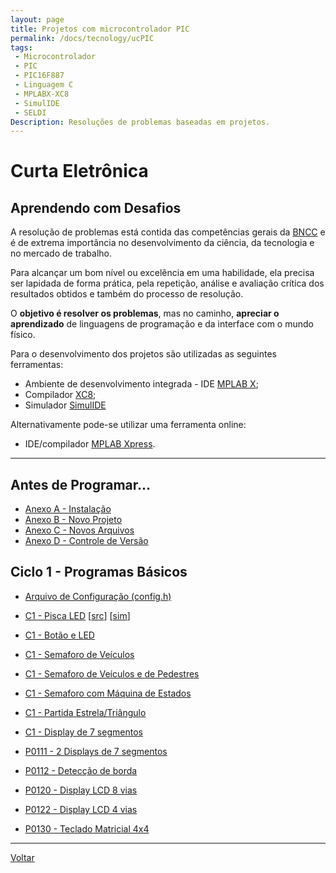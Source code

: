 ```yaml
---
layout: page
title: Projetos com microcontrolador PIC
permalink: /docs/tecnology/ucPIC
tags:
 - Microcontrolador
 - PIC
 - PIC16F887
 - Linguagem C
 - MPLABX-XC8
 - SimulIDE
 - SELDI
Description: Resoluções de problemas baseadas em projetos.
---
```


# Curta Eletrônica
## Aprendendo com Desafios

A resolução de problemas está contida das competências gerais da [BNCC]({{site.baseurl}}/docs/#2-pensamento-científico-criativo-e-crítico) e é de extrema importância no desenvolvimento da ciência, da tecnologia e no mercado de trabalho.

Para alcançar um bom nível ou excelência em uma habilidade, ela precisa ser lapidada de forma prática, pela repetição, análise e avaliação crítica dos resultados obtidos e também do processo de resolução.

O **objetivo é resolver os problemas**, mas no caminho, **apreciar o aprendizado** de linguagens de programação e da interface com o mundo físico.

Para o desenvolvimento dos projetos são utilizadas as seguintes ferramentas:

* Ambiente de desenvolvimento integrada - IDE [MPLAB X](https://www.microchip.com/mplab/mplab-x-ide);
* Compilador [XC8](https://www.microchip.com/mplab/compilers);
* Simulador [SimulIDE](https://www.simulide.com/p/downloads.html)

Alternativamente pode-se utilizar uma ferramenta online: 
* IDE/compilador [MPLAB Xpress](https://www.microchip.com/mplab/mplab-xpress).

<hr/>

## Antes de Programar...
* [Anexo A - Instalação]({{site.baseurl}}/2021/capA-instalacao)
* [Anexo B - Novo Projeto]({{site.baseurl}}/2021/capB-novoProjeto)
* [Anexo C - Novos Arquivos]({{site.baseurl}}/2021/capC-novosArquivos)
* [Anexo D - Controle de Versão]({{site.baseurl}}/2021/capD-versionamento)


## Ciclo 1 - Programas Básicos
* [Arquivo de Configuração (config.h)]({{site.baseurl}}/2021/config)
* [C1 - Pisca LED]({{site.baseurl}}/2021/c1-piscaLED) [[src](https://github.com/JoseWRPereira/ucPICsimulIDE/tree/master/c1_piscaLED.X)] [[sim](https://github.com/JoseWRPereira/ucPICsimulIDE/tree/master/sim_LED)]
* [C1 - Botão e LED]({{site.baseurl}}/2021/c1-botaoLED)
* [C1 - Semaforo de Veículos]({{site.baseurl}}/2021/c1-semaforo_veiculos)
* [C1 - Semaforo de Veículos e de Pedestres]({{site.baseurl}}/2021/c1-semaforo_veiculos_pedestres)
* [C1 - Semaforo com Máquina de Estados]({{site.baseurl}}/2021/c1-semaforo_veiculos_pedestres_me)
* [C1 - Partida Estrela/Triângulo]({{site.baseurl}}/2021/c1-partida_estrela_triangulo)
* [C1 - Display de 7 segmentos]({{site.baseurl}}/2021/c1-disp7seg)

* [P0111 - 2 Displays de 7 segmentos]({{site.baseurl}}/2020/P0111-disp7segX2)
* [P0112 - Detecção de borda]({{site.baseurl}}/2020/P0112-bordaBotaoPulsador)
* [P0120 - Display LCD 8 vias]({{site.baseurl}}/2020/P0120-dispLCD8vias)
* [P0122 - Display LCD 4 vias]({{site.baseurl}}/2020/P0122-dispLCD4vias)
* [P0130 - Teclado Matricial 4x4]({{site.baseurl}}/2020/P0130-teclado4x4)

<hr/>

[Voltar]({{site.baseurl}}/docs/tecnologia)